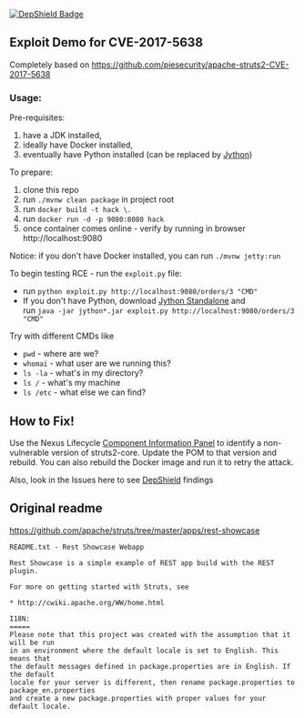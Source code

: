 [![DepShield Badge](https://depshield.sonatype.org/badges/sonatype-nexus-community/struts2-rce/depshield.svg)](https://depshield.github.io)

## Exploit Demo for CVE-2017-5638

Completely based on https://github.com/piesecurity/apache-struts2-CVE-2017-5638

### Usage:
Pre-requisites:
1. have a JDK installed,
1. ideally have Docker installed,
1. eventually have Python installed (can be replaced by [Jython](https://www.jython.org/))

To prepare:
1. clone this repo
1. run `./mvnw clean package` in project root
1. run `docker build -t hack \.`
1. run `docker run -d -p 9080:8080 hack`
1. once container comes online - verify by running in browser http://localhost:9080

Notice: if you don't have Docker installed, you can run `./mvnw jetty:run`

To begin testing RCE - run the `exploit.py` file:
* run `python exploit.py http://localhost:9080/orders/3 "CMD"`
* If you don't have Python, download [Jython Standalone](https://www.jython.org/downloads.html) and\
  run `java -jar jython*.jar exploit.py http://localhost:9080/orders/3 "CMD"`

Try with different CMDs like
* `pwd` - where are we?
* `whomai` - what user are we running this?
* `ls -la` - what's in my directory?
* `ls /` - what's my machine
* `ls /etc` - what else we can find?

## How to Fix!
Use the Nexus Lifecycle [Component Information Panel](https://help.sonatype.com/iqserver/reporting/application-composition-report/resolving-security-issues) to identify a non-vulnerable version of struts2-core. 
Update the POM to that version and rebuild. You can also rebuild the Docker image and run it to retry the attack.

Also, look in the Issues here to see [DepShield](https://www.sonatype.com/depshield) findings


## Original readme

https://github.com/apache/struts/tree/master/apps/rest-showcase

```
README.txt - Rest Showcase Webapp

Rest Showcase is a simple example of REST app build with the REST plugin.

For more on getting started with Struts, see 

* http://cwiki.apache.org/WW/home.html

I18N:
=====
Please note that this project was created with the assumption that it will be run
in an environment where the default locale is set to English. This means that
the default messages defined in package.properties are in English. If the default
locale for your server is different, then rename package.properties to package_en.properties
and create a new package.properties with proper values for your default locale.
```
